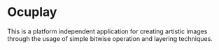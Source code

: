 # Ocuplay
This is a platform independent application for creating artistic images through the usage of simple bitwise operation and layering techniques.
